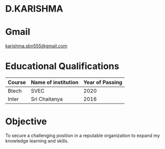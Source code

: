 # D.KARISHMA
# Gmail
karishma.sbn555@gmail.com
# Educational Qualifications

Course | Name of institution | Year of Passing
--- | --- | --- 
Btech | SVEC | 2020
Inter | Sri Chaitanya | 2016
# Objective
To secure a challenging position in a reputable organization to expand my knowledge learning and skills.



